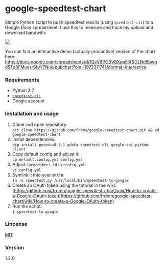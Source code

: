 google-speedtest-chart
======================

Simple Python script to push speedtest results (using `speedtest-cli`) to a Google Docs spreadsheet. I use this to measure and track my upload and download bandwith:

![](http://up.frd.mn/xRiew.png)

You can find an interactive demo (actually productive) version of the chart here: https://docs.google.com/spreadsheets/d/1QvV6POBVBXuq5iXSOLNd5bwgd5To8FMuvsrSfvY7Nuk/pubchart?oid=1973311741&format=interactive

### Requirements

* Python 2.7
* [`speedtest-cli`](https://github.com/sivel/speedtest-cli)
* Google account

### Installation and usage

1. Clone and open repository:  
  `git clone https://github.com/frdmn/google-speedtest-chart.git && cd google-speedtest-chart`
1. Install dependencies:  
  `pip install pysed==0.3.1 gdata speedtest-cli google-api-python-client`
1. Copy default config and adjust it:  
  `cp default.config.yml config.yml`  
1. Adjust `spreadsheet_id` in `config.yml`:  
  `vi config.yml`  
1. Symlink it into your `$PATH`:  
  `ln -s speedtest.py /usr/local/bin/speedtest-to-google`
1. Create an OAuth token using the tutorial in the wiki:  
  [https://github.com/frdmn/google-speedtest-chart/wiki/How-to-create-a-Google-OAuth-token](https://github.com/frdmn/google-speedtest-chart/wiki/How-to-create-a-Google-OAuth-token)
1. Run the script:  
  `$ speedtest-to-google`

### Lincense

[MIT](LICENSE)

### Version

1.2.0
